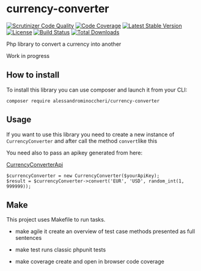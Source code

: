 # currency-converter


[![Scrutinizer Code Quality](https://scrutinizer-ci.com/g/AlessandroMinoccheri/currency-converter/badges/quality-score.png?b=master)](https://scrutinizer-ci.com/g/AlessandroMinoccheri/currency-converter/?branch=master)
[![Code Coverage](https://scrutinizer-ci.com/g/AlessandroMinoccheri/currency-converter/badges/coverage.png?b=master)](https://scrutinizer-ci.com/g/AlessandroMinoccheri/currency-converter/?branch=master)
[![Latest Stable Version](https://poser.pugx.org/alessandrominoccheri/currency-converter/v/stable.svg)](https://packagist.org/packages/alessandrominoccheri/currency-converter)
[![License](https://poser.pugx.org/alessandrominoccheri/currency-converter/license.svg)](https://packagist.org/packages/alessandrominoccheri/currency-converter)
[![Build Status](https://api.travis-ci.org/AlessandroMinoccheri/currency-converter.png)](https://travis-ci.org/AlessandroMinoccheri/currency-converter)
[![Total Downloads](https://poser.pugx.org/alessandrominoccheri/currency-converter/d/total.png)](https://packagist.org/packages/alessandrominoccheri/currency-converter)

Php library to convert a currency into another

Work in progress

## How to install

To install this library you can use composer and launch it from your CLI:

```
composer require alessandrominoccheri/currency-converter
```

## Usage

If you want to use this library you need to create a new instance of ```CurrencyConverter``` and after call the method ```convert```like this

You need also to pass an apikey generated from here:

[CurrencyConverterApi](https://free.currencyconverterapi.com/)

```
$currencyConverter = new CurrencyConverter($yourApiKey);
$result = $currencyConverter->convert('EUR', 'USD', random_int(1, 999999));
```

## Make

This project uses Makefile to run tasks.

 - make agile
   it create an overview of test case methods presented as full sentences

 - make test
   runs classic phpunit tests

 - make coverage
   create and open in browser code coverage
